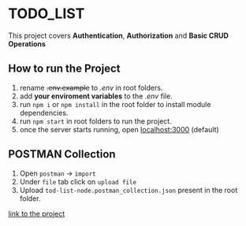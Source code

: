 # TODO_LIST
This project covers **Authentication**, **Authorization** and **Basic CRUD Operations**

## How to run the Project

1. rename ~~.env.example~~ to *.env* in root folders.
2. add **your enviroment variables** to the *.env* file.
3. run `npm i` or `npm install` in the root folder to install module dependencies.
4. run `npm start` in root folders to run the project.
5. once the server starts running, open [localhost:3000](http://localhost:3000/) (default)

## POSTMAN Collection

1. Open `postman` -> `import`
2. Under `file` tab click on `upload file`
3. Upload `tod-list-node.postman_collection.json` present in the root folder.


[link to the project](https://github.com/Aarya06/todo-list-node)